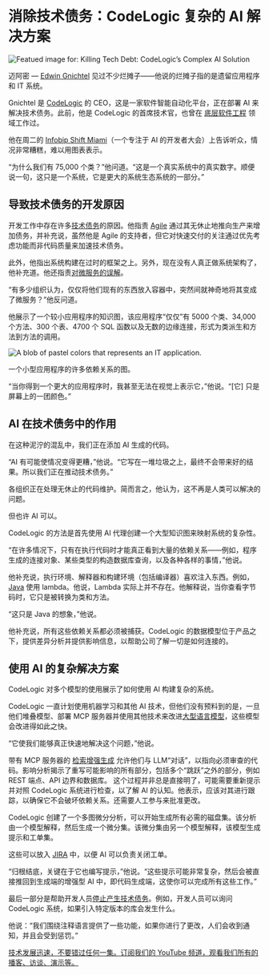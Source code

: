 # 消除技术债务：CodeLogic 复杂的 AI 解决方案

![Featued image for: Killing Tech Debt: CodeLogic’s Complex AI Solution](https://cdn.thenewstack.io/media/2025/05/ef6452b5-tech-debt-mud-2-1024x576.jpg)

迈阿密 — [Edwin Gnichtel](https://www.linkedin.com/in/ned-gnichtel-12039965/) 见过不少烂摊子——他说的烂摊子指的是遗留应用程序和 IT 系统。

Gnichtel 是 [CodeLogic](https://codelogic.com/) 的 CEO，这是一家软件智能自动化平台，正在部署 AI 来解决技术债务。此前，他是 CodeLogic 的首席技术官，也曾在 [底层软件工程](https://www.technologyandstrategy.com/news/what-is-a-low-level-software-engineer) 领域工作过。

他在周二的 [Infobip Shift Miami](https://shift.infobip.com/us/#hero)（一个专注于 AI 的开发者大会）上告诉听众，情况非常糟糕，难以用图表表示。

“为什么我们有 75,000 个类？”他问道。“这是一个真实系统中的真实数字。顺便说一句，这只是一个系统，它是更大的系统生态系统的一部分。”

## 导致技术债务的开发原因

开发工作中存在许多[技术债务](https://thenewstack.io/technical-debt-continues-to-mount-heres-how-to-solve-it/)的原因。他指责 [Agile](https://thenewstack.io/agile-reinvented-a-look-into-the-future/) 通过其无休止地推向生产来增加债务，并补充说，虽然他是 Agile 的支持者，但它对快速交付的关注通过优先考虑功能而非代码质量来加速技术债务。

此外，他指出系统构建在过时的框架之上。另外，现在没有人真正做系统架构了，他补充道。他还指责[对微服务的误解](https://thenewstack.io/how-to-fail-at-microservices/)。

“有多少组织认为，仅仅将他们现有的东西放入容器中，突然间就神奇地将其变成了微服务？”他反问道。

他展示了一个较小应用程序的知识图，该应用程序“仅仅”有 5000 个类、34,000 个方法、300 个表、4700 个 SQL 函数以及无数的边缘连接，形式为类派生和方法到方法的调用。

![A blob of pastel colors that represents an IT application.](https://cdn.thenewstack.io/media/2025/05/3c9d92e6-code_debt_visualization.jpg)

一个小型应用程序的许多依赖关系的图。

“当你得到一个更大的应用程序时，我甚至无法在视觉上表示它，”他说。“[它] 只是屏幕上的一团颜色。”

## AI 在技术债务中的作用

在这种泥泞的混乱中，我们正在添加 AI 生成的代码。

“AI 有可能使情况变得更糟，”他说。“它写在一堆垃圾之上，最终不会带来好的结果。所以我们正在推动技术债务。”

各组织正在处理无休止的代码维护。简而言之，他认为，这不再是人类可以解决的问题。

但也许 AI 可以。

CodeLogic 的方法是首先使用 AI 代理创建一个大型知识图来映射系统的复杂性。

“在许多情况下，只有在执行代码时才能真正看到大量的依赖关系——例如，程序生成的连接对象、某些类型的构造数据库查询，以及各种各样的事情，”他说。

他补充说，执行环境、解释器和构建环境（包括编译器）喜欢注入东西。例如，[Java](https://thenewstack.io/java-modernizes-new-tools-for-ai-and-quantum-age/) 使用 lambda。他说，Lambda 实际上并不存在。他解释说，当你查看字节码时，它只是被转换为类和方法。

“这只是 Java 的想象，”他说。

他补充说，所有这些依赖关系都必须被捕获。CodeLogic 的数据模型位于产品之下，提供差异分析并提供影响信息，以帮助公司了解一切是如何连接的。

## 使用 AI 的复杂解决方案

CodeLogic 对多个模型的使用展示了如何使用 AI 构建复杂的系统。

CodeLogic 一直计划使用机器学习和其他 AI 技术，但他们没有预料到的是，一旦他们堆叠模型、部署 MCP 服务器并使用其他技术来改进[大型语言模型](https://thenewstack.io/what-is-a-large-language-model/)，这些模型会改进得如此之快。

“它使我们能够真正快速地解决这个问题，”他说。

带有 MCP 服务器的 [检索增强生成](https://thenewstack.io/retrieval-augmented-generation-for-llms/) 允许他们与 LLM“对话”，以指向必须审查的代码。影响分析揭示了重写可能影响的所有部分，包括多个“跳跃”之外的部分，例如 REST 端点、API 边界和数据库。
这个过程并非总是直接明了，可能需要重新提示并对照 CodeLogic 系统进行检查，以了解 AI 的认知。他表示，应该对其进行跟踪，以确保它不会破坏依赖关系。还需要人工参与来批准更改。

CodeLogic 创建了一个多图微分分析，可以开始生成所有必需的磁盘集。该分析由一个模型解释，然后生成一个微分集。该微分集由另一个模型解释，该模型生成提示和工单集。

这些可以放入 [JIRA](https://thenewstack.io/why-developers-hate-jira-and-what-atlassian-is-doing-about-it/) 中，以便 AI 可以负责关闭工单。

“归根结底，关键在于它也编写提示，”他说。“这些提示可能非常复杂，然后会被直接推回到生成端的增强型 AI 中，即代码生成端，这使你可以完成所有这些工作。”

最后一部分是帮助开发人员[停止产生技术债务](https://thenewstack.io/stop-technical-debt-before-it-damages-your-company/)。例如，开发人员可以询问 CodeLogic 系统，如果引入特定版本的库会发生什么。

他说：“我们围绕注释语言提供了一些功能，如果你进行了更改，人们会收到通知，并且会受到惩罚。”

[技术发展迅速，不要错过任何一集。订阅我们的 YouTube 频道，观看我们所有的播客、访谈、演示等。](https://youtube.com/thenewstack?sub_confirmation=1)